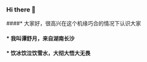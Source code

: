 ### Hi there 👋
####* 大家好，很高兴在这个机缘巧合的情况下认识大家
#### * 我叫谭舒月，来自湖南长沙
#### * 饮冰饮泣饮雪水，大彻大悟大无畏
<!--
**RubbyHH/RubbyHH** is a ✨ _special_ ✨ repository because its `README.md` (this file) appears on your GitHub profile.

Here are some ideas to get you started:
大家好，很高兴在这个机缘巧合的情况下认识大家

- 🔭 I’m currently working on ...
- 🌱 I’m currently learning ...
- 👯 I’m looking to collaborate on ...
- 🤔 I’m looking for help with ...
- 💬 Ask me about ...
- 📫 How to reach me: ...
- 😄 Pronouns: ...
- ⚡ Fun fact: ...
-->
